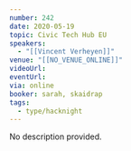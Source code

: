 ```yaml
---
number: 242
date: 2020-05-19
topic: Civic Tech Hub EU
speakers:
  - "[[Vincent Verheyen]]"
venue: "[[NO_VENUE_ONLINE]]"
videoUrl:
eventUrl:
via: online
booker: sarah, skaidrap
tags:
  - type/hacknight
---
```


No description provided.